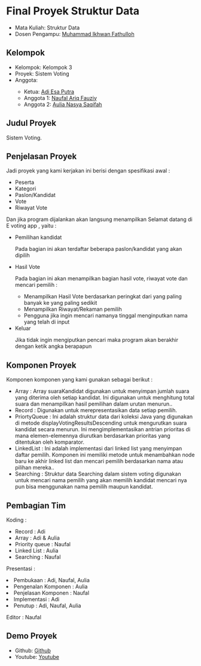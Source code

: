 # Final Proyek Struktur Data
<ul>
  <li>Mata Kuliah: Struktur Data</li>
  <li>Dosen Pengampu: <a href="https://github.com/Muhammad-Ikhwan-Fathulloh">Muhammad Ikhwan Fathulloh</a></li>
</ul>

## Kelompok
<ul>
  <li>Kelompok: Kelompok 3</li>
  <li>Proyek: Sistem Voting</li>
  <li>Anggota:</li>
  <ul>
    <li>Ketua: <a href="https://github.com/gitaaulia05">Adi Esa Putra</a></li>
    <li>Anggota 1: <a href="https://github.com/Syihab07">Naufal Ariq Fauziy</a></li>
    <li>Anggota 2: <a href="https://github.com/aulianasyasaqifah">Aulia Nasya Saqifah</a></li>
  </ul>
</ul>

## Judul Proyek
<p>Sistem Voting.</p>

## Penjelasan Proyek
<p>Jadi proyek yang kami kerjakan ini berisi dengan spesifikasi awal : </p>
<ul>
  <li>Peserta</li>
  <li>Kategori</li>
  <li>Paslon/Kandidat</li>
  <li>Vote</li>
  <li>Riwayat Vote</li>
</ul>

<p>Dan jika program dijalankan akan langsung menampilkan Selamat datang di E voting app , yaitu :</p>
<ul>
  <li>Pemilihan kandidat</li>
  <p>Pada bagian ini akan terdaftar beberapa paslon/kandidat yang akan dipilih</p>
  <p></p>
  <li>Hasil Vote</li>
  <p>Pada bagian ini akan menampilkan bagian hasil vote, riwayat vote dan mencari pemilih :</p>
   <ul>
    <li>Menampilkan Hasil Vote berdasarkan peringkat dari yang paling banyak ke yang paling sedikit</li>
    <li>Menampilkan Riwayat/Rekaman pemilih </li>
    <li>Pengguna jika ingin mencari namanya tinggal menginputkan nama yang telah di input</li>
  </ul>
  <li>Keluar</li>
  <p>Jika tidak ingin mengiputkan pencari maka program akan berakhir dengan ketik angka berapapun</p>
</ul>

## Komponen Proyek
<p>Komponen komponen yang kami gunakan sebagai berikut :</p>
<ul>
  <li>Array      : Array suaraKandidat digunakan untuk menyimpan jumlah suara yang diterima oleh setiap kandidat. Ini digunakan untuk menghitung total suara dan menampilkan hasil pemilihan dalam urutan menurun..</li>
  <li>Record     : Digunakan untuk merepresentasikan data setiap pemilih.</li>
  <li>PriortyQueue      : Ini adalah struktur data dari koleksi Java yang digunakan di metode displayVotingResultsDescending untuk mengurutkan suara kandidat secara menurun. Ini mengimplementasikan antrian prioritas di mana elemen-elemennya diurutkan berdasarkan prioritas yang ditentukan oleh komparator.</li>
  <li>LinkedList : Ini adalah implementasi dari linked list yang menyimpan daftar pemilih. Komponen ini memiliki metode untuk menambahkan node baru ke akhir linked list dan mencari pemilih berdasarkan nama atau pilihan mereka..</li>
  <li>Searching  : Struktur data Searching dalam sistem voting digunakan untuk mencari nama pemilih yang akan memilih kandidat mencari nya pun bisa menggunakan nama pemilih maupun kandidat.</li>
</ul>


## Pembagian Tim
<p>Koding : </p>
<ul>
  <li>Record      : Adi</li>
  <li>Array       : Adi & Aulia</li>
  <li>Priority queue       : Naufal</li>
  <li>Linked List : Aulia</li>
  <li>Searching   : Naufal</li>
</ul>
<p></p>
<p>Presentasi : </p>
  <li>Pembukaan                 : Adi, Naufal, Aulia</li>
  <li>Pengenalan Komponen       : Aulia</li>
  <li>Penjelasan Komponen       : Naufal</li>
  <li>Implementasi               : Adi</li>
  <li>Penutup                   : Adi, Naufal, Aulia</li>
</ul>
<p></p>
<P>Editor : Naufal</P>

## Demo Proyek
<ul>
  <li>Github: <a href="https://github.com/gitaaulia05/Sistem-Konser">Github</a></li>
  <li>Youtube: <a href="">Youtube</a></li>
</ul>

